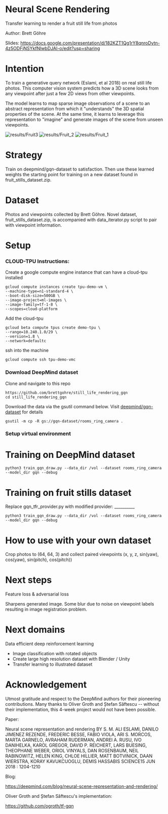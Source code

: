 # Neural Scene Rendering
Transfer learning to render a fruit still life from photos

Author:
Brett Göhre

Slides:
https://docs.google.com/presentation/d/182KZT1Qg1rY8qnroDytn-4z5ODFjNSYkfNlwbDJAI-o/edit?usp=sharing

# Intention
To train a generative query network (Eslami, et al 2018) on real still life photos. This computer vision system predicts how a 3D scene looks from any viewpoint after just a few 2D views from other viewpoints.

The model learns to map sparse image observations of a scene to an abstract representation from which it "understands" the 3D spatial properties of the scene. At the same time, it learns to leverage this representation to "imagine" and generate images of the scene from unseen viewpoints.

![results/Fruit3](results/Fruit3.png)
![results/Fruit_2](results/Fruit_2.png)
![results/Fruit_1](results/Fruit_1.png)

# Strategy
Train on deepmind/gqn-dataset to satisfaction. Then use these learned weights the starting point for training on a new dataset found in fruit_stills_dataset.zip.

# Dataset
Photos and viewpoints collected by Brett Göhre. Novel dataset, fruit_stills_dataset.zip, is accompanied with data_iterator.py script to pair with viewpoint information.

# Setup
### CLOUD-TPU Instructions:
Create a google compute engine instance that can have a cloud-tpu installed
```
gcloud compute instances create tpu-demo-vm \
--machine-type=n1-standard-4 \
--boot-disk-size=500GB \
--image-project=ml-images \
--image-family=tf-1-8 \
--scopes=cloud-platform
```
Add the cloud-tpu
```
gcloud beta compute tpus create demo-tpu \
--range=10.240.1.0/29 \
--version=1.8 \
--network=defaultc
```
ssh into the machine
```
gcloud compute ssh tpu-demo-vmc
```

### Download DeepMind dataset
Clone and navigate to this repo
```
https://github.com/brettgohre/still_life_rendering_gqn
cd still_life_rendering_gqn
```
Download the data via the gsutil command below. Visit [deepmind/gqn-dataset](https://github.com/deepmind/gqn-datasets) for details 
```
gsutil -m cp -R gs://gqn-dataset/rooms_ring_camera .
```

### Setup virtual environment


# Training on DeepMind dataset
```
python3 train_gqn_draw.py --data_dir /vol --dataset rooms_ring_camera --model_dir gqn --debug
```

# Training on fruit stills dataset
Replace gqn_tfr_provider.py with modified provider: __________
```
python3 train_gqn_draw.py --data_dir /vol --dataset rooms_ring_camera --model_dir gqn --debug
```

# How to use with your own dataset
Crop photos to (64, 64, 3) and collect paired viewpoints (x, y, z, sin(yaw), cos(yaw), sin(pitch), cos(pitch))

# Next steps
Feature loss & adversarial loss

Sharpens generated image. Some blur due to noise on viewpoint labels resulting in image registration problem.

# Next domains
Data efficient deep reinforcement learning
- Image classification with rotated objects
- Create large high resolution dataset with Blender / Unity
- Transfer learning to illustrated dataset

# Acknowledgement

Utmost gratitude and respect to the DeepMind authors for their pioneering contributions. Many thanks to Oliver Groth and Ștefan Săftescu -- without their implementation, this 4-week project would not have been possible.

Paper:

Neural scene representation and rendering
BY S. M. ALI ESLAMI, DANILO JIMENEZ REZENDE, FREDERIC BESSE, FABIO VIOLA, ARI S. MORCOS, MARTA GARNELO, AVRAHAM RUDERMAN, ANDREI A. RUSU, IVO DANIHELKA, KAROL GREGOR, DAVID P. REICHERT, LARS BUESING, THEOPHANE WEBER, ORIOL VINYALS, DAN ROSENBAUM, NEIL RABINOWITZ, HELEN KING, CHLOE HILLIER, MATT BOTVINICK, DAAN WIERSTRA, KORAY KAVUKCUOGLU, DEMIS HASSABIS
SCIENCE15 JUN 2018 : 1204-1210

Blog:

https://deepmind.com/blog/neural-scene-representation-and-rendering/


Oliver Groth and Ștefan Săftescu's implementation:

https://github.com/ogroth/tf-gqn


